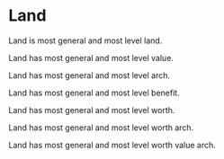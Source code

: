 # Land

Land is most general and most level land.

Land has most general and most level value.

Land has most general and most level arch.

Land has most general and most level benefit.

Land has most general and most level worth.

Land has most general and most level worth arch.

Land has most general and most level worth value arch.